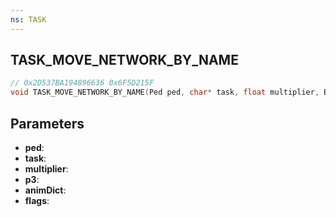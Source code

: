```yaml
---
ns: TASK
---
```

## TASK_MOVE_NETWORK_BY_NAME

```c
// 0x2D537BA194896636 0x6F5D215F
void TASK_MOVE_NETWORK_BY_NAME(Ped ped, char* task, float multiplier, BOOL p3, char* animDict, int flags);
```

## Parameters
* **ped**:
* **task**:
* **multiplier**:
* **p3**:
* **animDict**:
* **flags**:
